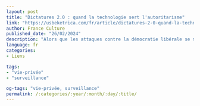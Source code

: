 ```yaml
---
layout: post
title: "Dictatures 2.0 : quand la technologie sert l'autoritarisme"
link: "https://usbeketrica.com/fr/article/dictatures-2-0-quand-la-technologie-sert-l-autoritarisme"
author: France Culture
published_date: "26/02/2024"
description: "Alors que les attaques contre la démocratie libérale se multiplient, les dictatures, elles, se normalisent. Quelles formes prennent-elles à l’ère moderne ? Quels usages font-elles des nouvelles technologies et des réseaux sociaux ? Autant de questions explorées dans l’émission Le Meilleur des Mondes, sur France Culture, en partenariat avec Usbek et Rica, dont le nouveau numéro dresse le « portrait-robot du dictateur du futur »."
language: fr
categories:
- Liens

tags:
- "vie-privée"
- "surveillance"

og-tags: "vie-privée, surveillance"
permalink: /:categories/:year/:month/:day/:title/
---
```

